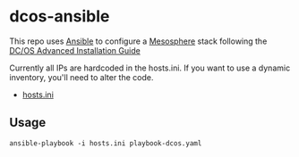 # dcos-ansible

This repo uses [Ansible](https://www.ansible.com/) to configure a [Mesosphere](https://mesosphere.com/) stack following the [DC/OS Advanced Installation Guide](https://dcos.io/docs/1.7/administration/installing/custom/advanced/)

Currently all IPs are hardcoded in the hosts.ini. If you want to use a dynamic inventory, you'll need to alter the code.

- [hosts.ini](https://github.com/OldCrowEW/dcos-ansible/blob/master/hosts.ini)

## Usage
```
ansible-playbook -i hosts.ini playbook-dcos.yaml
```
